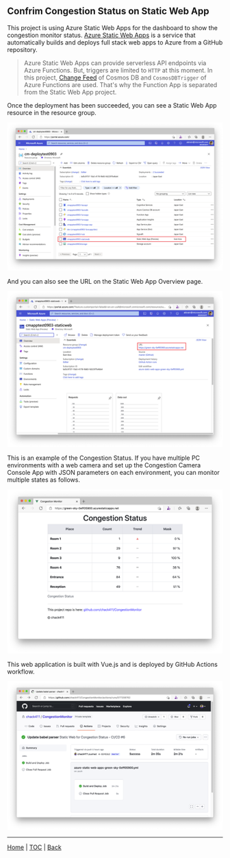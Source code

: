 ## Confrim Congestion Status on Static Web App

This project is using Azure Static Web Apps for the dashboard to show the congestion monitor status. [Azure Static Web Apps](https://docs.microsoft.com/en-us/azure/static-web-apps/overview) is a service that automatically builds and deploys full stack web apps to Azure from a GitHub repository.

> Azure Static Web Apps can provide serverless API endpoints via Azure Functions. But, triggers are limited to `HTTP` at this moment. In this project, [Change Feed](https://docs.microsoft.com/en-us/azure/cosmos-db/change-feed) of Cosmos DB and `CosmosDBTrigger` of Azure Functions are used. That's why the Function App is separated from the Static Web App project.

Once the deployment has been succeeded, you can see a Static Web App resource in the resource group.

![Static Web App resource](Images/cm_aswa_resource.png)

And you can also see the URL on the Static Web App Overview page.

![Static Web App Overview](Images/cm_aswa_overview.png)

This is an example of the Congestion Status. If you have multiple PC environments with a web camera and set up the Congestion Camera Console App with JSON parameters on each environment, you can monitor multiple states as follows.

![Congestion Monitor App](Images/cm_aswa_vueapp.png)

This web application is built with Vue.js and is deployed by GitHub Actions workflow.

![GitHub Actions workflow](Images/cm_gha_workflow.png)

---
[Home](https://github.com/chack411/CongestionMonitor) | [TOC](https://github.com/chack411/CongestionMonitor#deploy-and-run-with-this-repo-using-azure-cli-and-github-actions) | [Back](build-camera-console-app.md)
